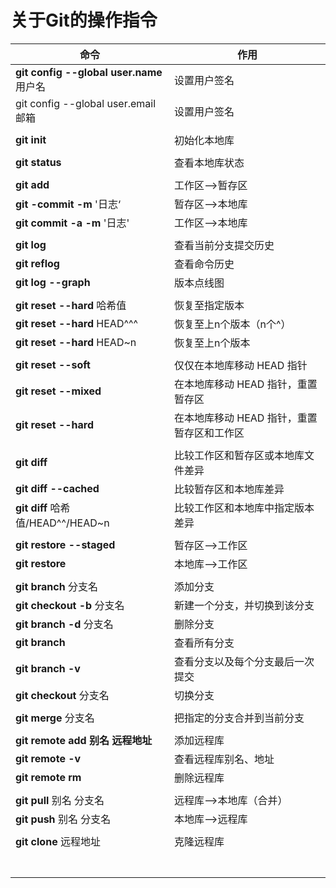 # 关于Git的操作指令

| 命令                                     | 作用                                       |
| ---------------------------------------- | ------------------------------------------ |
| **git config --global user.name** 用户名 | 设置用户签名                               |
| git config --global user.email 邮箱      | 设置用户签名                               |
|                                          |                                            |
| **git init**                             | 初始化本地库                               |
|                                          |                                            |
| **git status**                           | 查看本地库状态                             |
|                                          |                                            |
| **git add** <File>                       | 工作区-->暂存区                            |
| **git -commit -m** '日志‘                | 暂存区-->本地库                            |
| **git commit -a -m** '日志'              | 工作区-->本地库                            |
|                                          |                                            |
| **git log**                              | 查看当前分支提交历史                       |
| **git reflog**                           | 查看命令历史                               |
| **git log --graph**                      | 版本点线图                                 |
|                                          |                                            |
| **git reset --hard** 哈希值              | 恢复至指定版本                             |
| **git reset --hard** HEAD^^^             | 恢复至上n个版本（n个^）                    |
| **git reset --hard** HEAD~n              | 恢复至上n个版本                            |
|                                          |                                            |
| **git reset --soft**                     | 仅仅在本地库移动 HEAD 指针                 |
| **git reset --mixed**                    | 在本地库移动 HEAD 指针，重置暂存区         |
| **git reset --hard**                     | 在本地库移动 HEAD 指针，重置暂存区和工作区 |
|                                          |                                            |
| **git diff**                             | 比较工作区和暂存区或本地库文件差异         |
| **git diff --cached**                    | 比较暂存区和本地库差异                     |
| **git diff** 哈希值/HEAD^^/HEAD~n        | 比较工作区和本地库中指定版本差异           |
|                                          |                                            |
| **git restore --staged** <file>          | 暂存区-->工作区                            |
| **git restore** <file>                   | 本地库-->工作区                            |
|                                          |                                            |
| **git branch** 分支名                    | 添加分支                                   |
| **git checkout -b** 分支名               | 新建一个分支，并切换到该分支               |
| **git branch -d** 分支名                 | 删除分支                                   |
| **git branch**                           | 查看所有分支                               |
| **git branch -v**                        | 查看分支以及每个分支最后一次提交           |
| **git checkout** 分支名                  | 切换分支                                   |
|                                          |                                            |
| **git merge** 分支名                     | 把指定的分支合并到当前分支                 |
|                                          |                                            |
| **git remote add** **别名 远程地址**     | 添加远程库                                 |
| **git remote -v**                        | 查看远程库别名、地址                       |
| **git remote rm** <name>                 | 删除远程库                                 |
|                                          |                                            |
| **git pull** 别名 分支名                 | 远程库-->本地库（合并）                    |
| **git push** 别名 分支名                 | 本地库-->远程库                            |
|                                          |                                            |
| **git clone** 远程地址                   | 克隆远程库                                 |
|                                          |                                            |
|                                          |                                            |
|                                          |                                            |
|                                          |                                            |
|                                          |                                            |
|                                          |                                            |
|                                          |                                            |

